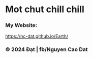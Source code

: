 # Mot chut chill chill

### My Website:
https://nc-dat.github.io/Earth/



### © 2024 Đạt | fb/Nguyen Cao Dat
